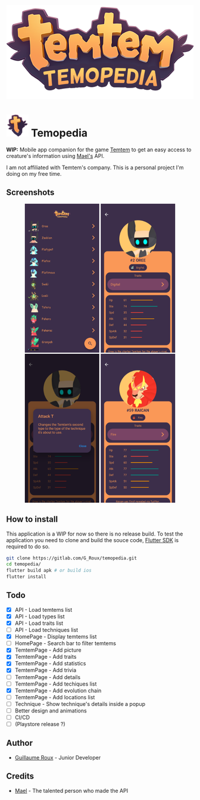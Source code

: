<div align="center">
    <img src="assets/logo.png">
</div>

# <img src="assets/icon.png" height="60"> Temopedia

**WIP:** Mobile app companion for the game [Temtem](https://crema.gg/games/temtem/) to get an easy access to creature's information using [Mael's](#credits) API.

I am not affiliated with Temtem's company. This is a personal project I'm doing on my free time.

## Screenshots

<div align="center">
    <img src="flutter_01.png" height="400">
    <img src="flutter_02.png" height="400">
    <img src="flutter_04.png" height="400">
    <img src="flutter_03.png" height="400">
</div>

## How to install

This application is a WIP for now so there is no release build.
To test the application you need to clone and build the souce code, [Flutter SDK](https://flutter.dev/) is required to do so.

``` bash
git clone https://gitlab.com/G_Roux/temopedia.git
cd temopedia/
flutter build apk # or build ios
flutter install
```

## Todo

* [x] API - Load temtems list
* [x] API - Load types list
* [x] API - Load traits list
* [ ] API - Load techniques list
* [x] HomePage - Display temtems list
* [ ] HomePage - Search bar to filter temtems
* [x] TemtemPage - Add picture
* [x] TemtemPage - Add traits
* [x] TemtemPage - Add statistics
* [x] TemtemPage - Add trivia
* [ ] TemtemPage - Add details
* [ ] TemtemPage - Add techiques list
* [x] TemtemPage - Add evolution chain
* [ ] TemtemPage - Add locations list
* [ ] Technique - Show technique's details inside a popup
* [ ] Better design and animations
* [ ] CI/CD
* [ ] (Playstore release ?)

## Author

* [Guillaume Roux](https://gitlab.com/G_Roux) - Junior Developer

## Credits

* [Mael](https://temtem-api.mael.tech/) - The talented person who made the API

